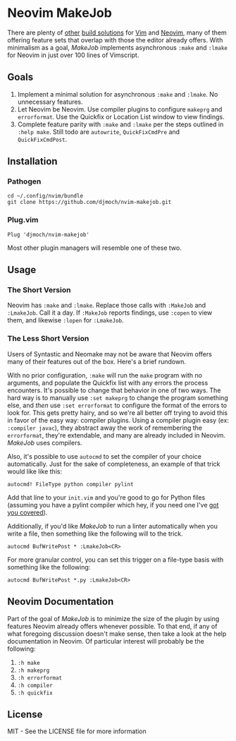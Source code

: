 # Neovim MakeJob
There are plenty of [other](/scrooloose/syntastic) [build
solutions](/neomake/neomake) for [Vim](/vim/vim) and
[Neovim](/neovim/neovim), many of them offering feature sets that
overlap with those the editor already offers. With minimalism as a goal,
_MakeJob_ implements asynchronous `:make` and `:lmake` for Neovim in
just over 100 lines of Vimscript.

## Goals
1. Implement a minimal solution for asynchronous `:make` and `:lmake`.
   No unnecessary features.
2. Let Neovim be Neovim. Use compiler plugins to configure `makeprg` and
   `errorformat`. Use the Quickfix or Location List window to view
   findings.
3. Complete feature parity with `:make` and `:lmake` per the steps
   outlined in `:help make`. Still todo are `autowrite`,
   `QuickFixCmdPre` and `QuickFixCmdPost`.

## Installation
### Pathogen
`cd ~/.config/nvim/bundle`   
`git clone https://github.com/djmoch/nvim-makejob.git`

### Plug.vim
`Plug 'djmoch/nvim-makejob'`

Most other plugin managers will resemble one of these two.

## Usage
### The Short Version
Neovim has `:make` and `:lmake`. Replace those calls with `:MakeJob` and
`:LmakeJob`. Call it a day. If `:MakeJob` reports findings, use `:copen`
to view them, and likewise `:lopen` for `:LmakeJob`.

### The Less Short Version
Users of Syntastic and Neomake may not be aware that Neovim offers many
of their features out of the box. Here's a brief rundown.

With no prior configuration, `:make` will run the `make` program with no
arguments, and populate the Quickfix list with any errors the process
encounters. It's possible to change that behavior in one of two ways.
The hard way is to manually use `:set makeprg` to change the program 
something else, and _then_ use `:set errorformat` to configure the
format of the errors to look for. This gets pretty hairy, and so
we're all better off trying to avoid this in favor of the easy way:
compiler plugins. Using a compiler plugin easy (ex: `:compiler javac`),
they abstract away the work of remembering the `errorformat`, they're
extendable, and many are already included in Neovim. _MakeJob_ uses
compilers.

Also, it's possible to use `autocmd` to set the compiler of your choice
 automatically. Just for the sake of completeness, an example of that
 trick would like like this:

`autocmd! FileType python compiler pylint`

Add that line to your `init.vim` and you're good to go for Python files
(assuming you have a pylint compiler which hey, if you need one I've
[got you covered](/djmoch/vim-compiler)).

Additionally, if you'd like _MakeJob_ to run a linter automatically when
you write a file, then something like the following will to the trick.

`autocmd BufWritePost * :LmakeJob<CR>`

For more granular control, you can set this trigger on a file-type basis
with something like the following:

`autocmd BufWritePost *.py :LmakeJob<CR>`

## Neovim Documentation
Part of the goal of _MakeJob_ is to minimize the size of the plugin by
using features Neovim already offers whenever possible. To that end, if
any of what foregoing discussion doesn't make sense, then take a look at
the help documentation in Neovim. Of particular interest will probably
be the following:

1. `:h make`
2. `:h makeprg`
3. `:h errorformat`
4. `:h compiler`
5. `:h quickfix`

## License
MIT - See the LICENSE file for more information
